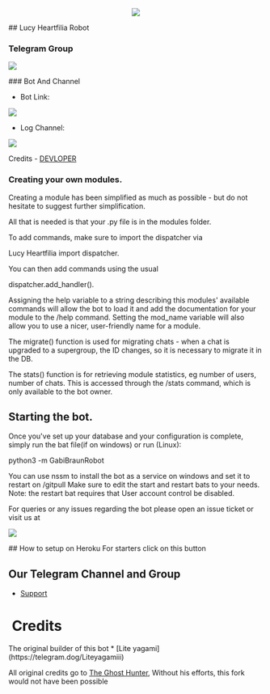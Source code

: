 <p align="center"><img src="https://telegra.ph/file/cb7d19dc04371dd81b747.jpg" /></p>
## Lucy Heartfilia Robot

### Telegram Group
<p align="left"><a href="https://telegram.dog/LucyHelpSupport"> <img src="https://i.imgur.com/aokorKE.png" /> </a></p>
### Bot And Channel

* Bot Link:

<a href="http://t.me/Lucy_Heartfilia_Robot"> <img src="https://i.imgur.com/lmw1PlT.png" /></a>

* Log Channel:

<a href="https://t.me/Lucylogs"> <img src="https://i.imgur.com/STym7qc.png" /></a>

Credits - <a href="https://telegram.me/Liteyagamiii" rel="nofollow">DEVLOPER</a>

### Creating your own modules.

Creating a module has been simplified as much as possible - but do not hesitate to suggest further simplification.

All that is needed is that your .py file is in the modules folder.

To add commands, make sure to import the dispatcher via

Lucy Heartfilia import dispatcher.

You can then add commands using the usual

dispatcher.add_handler().

Assigning the help variable to a string describing this modules' available
commands will allow the bot to load it and add the documentation for
your module to the /help command. Setting the mod_name variable will also allow you to use a nicer, user-friendly name for a module.

The migrate() function is used for migrating chats - when a chat is upgraded to a supergroup, the ID changes, so
it is necessary to migrate it in the DB.

The stats() function is for retrieving module statistics, eg number of users, number of chats. This is accessed
through the /stats command, which is only available to the bot owner.

## Starting the bot.

Once you've set up your database and your configuration is complete, simply run the bat file(if on windows) or run (Linux):

python3 -m GabiBraunRobot

You can use nssm to install the bot as a service on windows and set it to restart on /gitpull
Make sure to edit the start and restart bats to your needs.
Note: the restart bat requires that User account control be disabled.

For queries or any issues regarding the bot please open an issue ticket or visit us at
<p align="left"><a href="https://t.me/LucyHelpSupport"> <img src="https://i.imgur.com/aokorKE.png" /> </a></p>
## How to setup on Heroku
For starters click on this button

## Our Telegram Channel and Group

* [Support](https://t.me/LucyHelpSupport)
<h1><strong> Credits</strong></h1>
The original builder of this bot
* [Lite yagami](https://telegram.dog/Liteyagamiii)

All original credits go to <a href="https://telegram.dog/The_Ghost_Hunter">The Ghost Hunter</a>, Without his efforts, this fork would not have been possible
